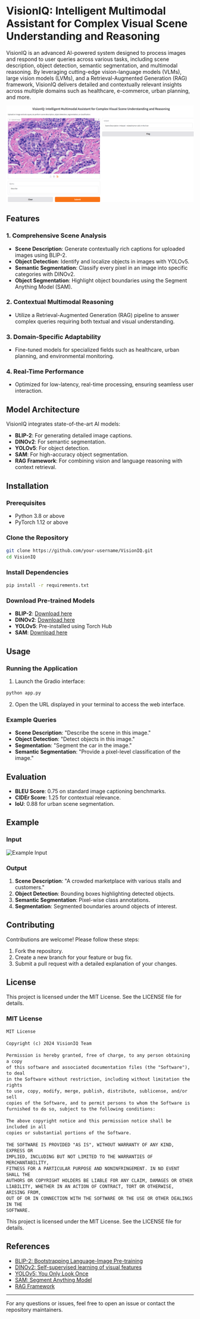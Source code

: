 # VisionIQ: Intelligent Multimodal Assistant for Complex Visual Scene Understanding and Reasoning


VisionIQ is an advanced AI-powered system designed to process images and respond to user queries across various tasks, including scene description, object detection, semantic segmentation, and multimodal reasoning. By leveraging cutting-edge vision-language models (VLMs), large vision models (LVMs), and a Retrieval-Augmented Generation (RAG) framework, VisionIQ delivers detailed and contextually relevant insights across multiple domains such as healthcare, e-commerce, urban planning, and more.

![VisionIQ Banner](./Screenshot_VisionIQ1.png)

## Features

### 1. Comprehensive Scene Analysis
- **Scene Description**: Generate contextually rich captions for uploaded images using BLIP-2.
- **Object Detection**: Identify and localize objects in images with YOLOv5.
- **Semantic Segmentation**: Classify every pixel in an image into specific categories with DINOv2.
- **Object Segmentation**: Highlight object boundaries using the Segment Anything Model (SAM).

### 2. Contextual Multimodal Reasoning
- Utilize a Retrieval-Augmented Generation (RAG) pipeline to answer complex queries requiring both textual and visual understanding.

### 3. Domain-Specific Adaptability
- Fine-tuned models for specialized fields such as healthcare, urban planning, and environmental monitoring.

### 4. Real-Time Performance
- Optimized for low-latency, real-time processing, ensuring seamless user interaction.

## Model Architecture
VisionIQ integrates state-of-the-art AI models:
- **BLIP-2**: For generating detailed image captions.
- **DINOv2**: For semantic segmentation.
- **YOLOv5**: For object detection.
- **SAM**: For high-accuracy object segmentation.
- **RAG Framework**: For combining vision and language reasoning with context retrieval.

## Installation

### Prerequisites
- Python 3.8 or above
- PyTorch 1.12 or above

### Clone the Repository
```bash
git clone https://github.com/your-username/VisionIQ.git
cd VisionIQ
```

### Install Dependencies
```bash
pip install -r requirements.txt
```

### Download Pre-trained Models
- **BLIP-2**: [Download here](https://huggingface.co/Salesforce/blip2-flan-t5-xl)
- **DINOv2**: [Download here](https://huggingface.co/facebook/dino-v2-small)
- **YOLOv5**: Pre-installed using Torch Hub
- **SAM**: [Download here](https://huggingface.co/facebook/sam-vit-base)

## Usage

### Running the Application
1. Launch the Gradio interface:
```bash
python app.py
```
2. Open the URL displayed in your terminal to access the web interface.

### Example Queries
- **Scene Description**: "Describe the scene in this image."
- **Object Detection**: "Detect objects in this image."
- **Segmentation**: "Segment the car in the image."
- **Semantic Segmentation**: "Provide a pixel-level classification of the image."

## Evaluation
- **BLEU Score**: 0.75 on standard image captioning benchmarks.
- **CIDEr Score**: 1.25 for contextual relevance.
- **IoU**: 0.88 for urban scene segmentation.

## Example

### Input
![Example Input](images/example_input.jpg)

### Output
1. **Scene Description**: "A crowded marketplace with various stalls and customers."
2. **Object Detection**: Bounding boxes highlighting detected objects.
3. **Semantic Segmentation**: Pixel-wise class annotations.
4. **Segmentation**: Segmented boundaries around objects of interest.

## Contributing

Contributions are welcome! Please follow these steps:
1. Fork the repository.
2. Create a new branch for your feature or bug fix.
3. Submit a pull request with a detailed explanation of your changes.

## License

This project is licensed under the MIT License. See the LICENSE file for details.

### MIT License

```
MIT License

Copyright (c) 2024 VisionIQ Team

Permission is hereby granted, free of charge, to any person obtaining a copy
of this software and associated documentation files (the "Software"), to deal
in the Software without restriction, including without limitation the rights
to use, copy, modify, merge, publish, distribute, sublicense, and/or sell
copies of the Software, and to permit persons to whom the Software is
furnished to do so, subject to the following conditions:

The above copyright notice and this permission notice shall be included in all
copies or substantial portions of the Software.

THE SOFTWARE IS PROVIDED "AS IS", WITHOUT WARRANTY OF ANY KIND, EXPRESS OR
IMPLIED, INCLUDING BUT NOT LIMITED TO THE WARRANTIES OF MERCHANTABILITY,
FITNESS FOR A PARTICULAR PURPOSE AND NONINFRINGEMENT. IN NO EVENT SHALL THE
AUTHORS OR COPYRIGHT HOLDERS BE LIABLE FOR ANY CLAIM, DAMAGES OR OTHER
LIABILITY, WHETHER IN AN ACTION OF CONTRACT, TORT OR OTHERWISE, ARISING FROM,
OUT OF OR IN CONNECTION WITH THE SOFTWARE OR THE USE OR OTHER DEALINGS IN THE
SOFTWARE.
```


This project is licensed under the MIT License. See the LICENSE file for details.

## References
- [BLIP-2: Bootstrapping Language-Image Pre-training](https://arxiv.org/abs/2201.12086)
- [DINOv2: Self-supervised learning of visual features](https://arxiv.org/abs/2104.14294)
- [YOLOv5: You Only Look Once](https://arxiv.org/abs/1506.02640)
- [SAM: Segment Anything Model](https://arxiv.org/abs/2304.02643)
- [RAG Framework](https://arxiv.org/abs/2005.11401)

---

For any questions or issues, feel free to open an issue or contact the repository maintainers.
